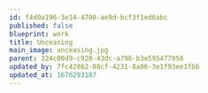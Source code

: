 ```yaml
---
id: f4d0a196-3e14-4700-ae9d-bcf3f1ed6abc
published: false
blueprint: work
title: Unceasing
main_image: unceasing.jpg
parent: 324c00d9-c920-43dc-a796-b3e595477958
updated_by: 7fc42862-88cf-4231-8a06-3e1f93ee1fbb
updated_at: 1676293187
---
```

